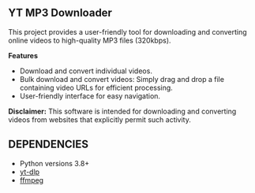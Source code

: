## YT MP3 Downloader
This project provides a user-friendly tool for downloading and converting online videos to high-quality MP3 files (320kbps).

**Features**
- Download and convert individual videos.
- Bulk download and convert videos: Simply drag and drop a file containing video URLs for efficient processing.
- User-friendly interface for easy navigation.

**Disclaimer:**
This software is intended for downloading and converting videos from websites that explicitly permit such activity.

## DEPENDENCIES
- Python versions 3.8+
- [yt-dlp](https://github.com/yt-dlp/yt-dlp)
- [ffmpeg](https://www.ffmpeg.org)
